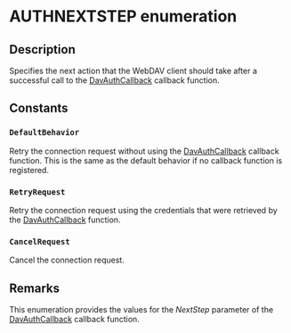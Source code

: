 # AUTHNEXTSTEP enumeration

## Description

Specifies the next action that the WebDAV client should take after a successful call to the [DavAuthCallback](https://learn.microsoft.com/windows/desktop/api/davclnt/nc-davclnt-pfndavauthcallback) callback function.

## Constants

### `DefaultBehavior`

Retry the connection request without using the [DavAuthCallback](https://learn.microsoft.com/windows/desktop/api/davclnt/nc-davclnt-pfndavauthcallback) callback function. This is the same as the default behavior if no callback function is registered.

### `RetryRequest`

Retry the connection request using the credentials that were retrieved by the [DavAuthCallback](https://learn.microsoft.com/windows/desktop/api/davclnt/nc-davclnt-pfndavauthcallback) function.

### `CancelRequest`

Cancel the connection request.

## Remarks

This enumeration provides the values for the *NextStep* parameter of the [DavAuthCallback](https://learn.microsoft.com/windows/desktop/api/davclnt/nc-davclnt-pfndavauthcallback) callback function.
